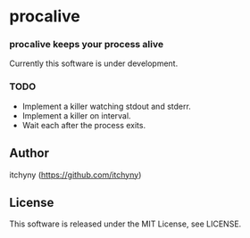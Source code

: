 # procalive
### procalive keeps your process alive
Currently this software is under development.

### TODO
- Implement a killer watching stdout and stderr.
- Implement a killer on interval.
- Wait each after the process exits.

## Author
itchyny (https://github.com/itchyny)

## License
This software is released under the MIT License, see LICENSE.
